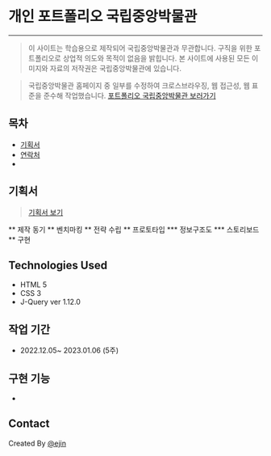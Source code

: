 # 개인 포트폴리오 국립중앙박물관
--------

> 이 사이트는 학습용으로 제작되어 국립중앙박물관과 무관합니다.
> 구직을 위한 포트폴리오로 상업적 의도와 목적이 없음을 밝힙니다.
> 본 사이트에 사용된 모든 이미지와 자료의 저작권은 국립중앙박물관에 있습니다.


> 국립중앙박물관 홈페이지 중 일부를 수정하여 크로스브라우징, 웹 접근성, 웹 표준을 준수해 작업했습니다.
> [포트폴리오 국립중앙박물관 보러가기](https://ejin1018.github.io/ejin-museum/)


## 목차
* [기획서](#기획서)
* [연락처](#Contact)
* 

## 기획서
> [기획서 보기](https://ejin1018.github.io/ejin-museum/project_proposal.pdf)

** 제작 동기
** 벤치마킹
** 전략 수립
** 프로토타입 
*** 정보구조도
*** 스토리보드
** 구현

## Technologies Used
- HTML 5
- CSS 3
- J-Query ver 1.12.0

## 작업 기간
- 2022.12.05~ 2023.01.06 (5주)

## 구현 기능
- 

## Contact
Created By [@ejin](wwijin95@gmail.com)